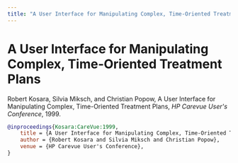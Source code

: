 ```yaml
---
title: "A User Interface for Manipulating Complex, Time-Oriented Treatment Plans"
---
```


# A User Interface for Manipulating Complex, Time-Oriented Treatment Plans

Robert Kosara, Silvia Miksch, and Christian Popow, A User Interface for Manipulating Complex, Time-Oriented Treatment Plans, _HP Carevue User's Conference_, 1999.


```bibtex
@inproceedings{Kosara:CareVue:1999,
	title = {A User Interface for Manipulating Complex, Time-Oriented Treatment Plans},
	author = {Robert Kosara and Silvia Miksch and Christian Popow},
	venue = {HP Carevue User's Conference},
}
```

